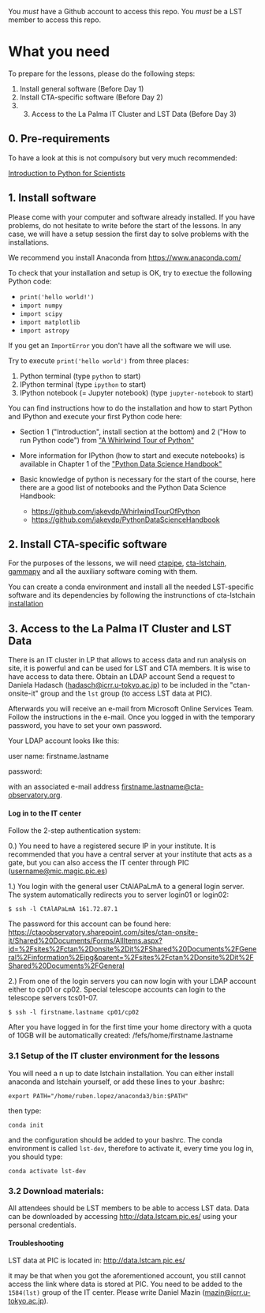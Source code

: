 You *must* have a Github account to access this repo.
You *must* be a LST member to access this repo.

# What you need

To prepare for the lessons, please do the following steps:

1. Install general software (Before Day 1)
2. Install CTA-specific software (Before Day 2)
3. 3. Access to the La Palma IT Cluster and LST Data (Before Day 3)

## 0. Pre-requirements
To have a look at this is not compulsory but very much recommended:

[Introduction to Python for Scientists](http://astrofrog.github.io/py4sci/)

## 1. Install software

Please come with your computer and software already installed. If you have problems, do not hesitate to write before the start of the lessons.
In any case, we will have a setup session the first day to solve problems with the installations.

We recommend you install Anaconda from https://www.anaconda.com/ 

To check that your installation and setup is OK, try to exectue the following Python code:
* `print('hello world!')`
* `import numpy`
* `import scipy`
* `import matplotlib`
* `import astropy`

If you get an `ImportError` you don't have all the software we will use.

Try to execute `print('hello world')` from three places:
1. Python terminal (type `python` to start)
2. IPython terminal (type `ipython` to start)
3. IPython notebook (= Jupyter notebook) (type `jupyter-notebook` to start)

You can find instructions how to do the installation and how to start Python and IPython and execute your first Python code here:

* Section 1 ("Introduction", install section at the bottom) and 2 ("How to run Python code") from ["A Whirlwind Tour of Python"](http://nbviewer.jupyter.org/github/jakevdp/WhirlwindTourOfPython/blob/master/Index.ipynb)
* More information for IPython (how to start and execute notebooks) is available in Chapter 1 of the ["Python Data Science Handbook"](http://nbviewer.jupyter.org/github/jakevdp/PythonDataScienceHandbook/blob/master/notebooks/Index.ipynb)

* Basic knowledge of python is necessary for the start of the course, here there are a good list of notebooks and the Python Data Science Handbook:
   * https://github.com/jakevdp/WhirlwindTourOfPython
   * https://github.com/jakevdp/PythonDataScienceHandbook

## 2. Install CTA-specific software
For the purposes of the lessons, we will need [ctapipe](https://github.com/cta-observatory/ctapipe), [cta-lstchain](https://github.com/cta-observatory/cta-lstchain), [gammapy](https://github.com/gammapy/gammapy) and all the auxiliary software coming with them.

You can create a conda environment and install all the needed LST-specific software and its dependencies by following the instrunctions of cta-lstchain [installation](https://github.com/cta-observatory/cta-lstchain#as-user)

## 3. Access to the La Palma IT Cluster and LST Data
There is an IT cluster in LP that allows to access data and run analysis on site, it is powerful and can be used for LST and CTA members. It is wise to have access to data there.
Obtain an LDAP account
Send a request to Daniela Hadasch (hadasch@icrr.u-tokyo.ac.jp) to be included in the "ctan-onsite-it" group and the `lst` group (to access LST data at PIC).
 
Afterwards you will receive an e-mail from Microsoft Online Services Team. Follow the instructions in the e-mail. Once you logged in with the temporary password, you have to set your own password. 
 
Your LDAP account looks like this:

user name: firstname.lastname

password: <the password you just set>
 
with an associated e-mail address firstname.lastname@cta-observatory.org. 

#### Log in to the IT center
Follow the 2-step authentication system:
 
0.) You need to have a registered secure IP in your institute. It is recommended that you have a central server at your institute that acts as a gate, but you can also access the IT center through PIC (username@mic.magic.pic.es)

1.) You login with the general user CtAlAPaLmA to a general login server. The system automatically redirects you to server login01 or login02:

`$ ssh -l CtAlAPaLmA 161.72.87.1`
 
The password for this account can be found here:
https://ctaoobservatory.sharepoint.com/sites/ctan-onsite-it/Shared%20Documents/Forms/AllItems.aspx?id=%2Fsites%2Fctan%2Donsite%2Dit%2FShared%20Documents%2FGeneral%2Finformation%2Ejpg&parent=%2Fsites%2Fctan%2Donsite%2Dit%2FShared%20Documents%2FGeneral
 
2.) From one of the login servers you can now login with your LDAP account either to cp01 or cp02. Special telescope accounts can login to the telescope servers tcs01-07. 

`$ ssh -l firstname.lastname cp01/cp02`
 
After you have logged in for the first time your home directory with a quota of 10GB will be automatically created:
/fefs/home/firstname.lastname


### 3.1 Setup of the IT cluster environment for the lessons
You will need a n up to date lstchain installation. You can either install anaconda and lstchain yourself, or add these lines to your .bashrc:

`export PATH="/home/ruben.lopez/anaconda3/bin:$PATH"`

then type:

`conda init`

and the configuration should be added to your bashrc. The conda environment is called `lst-dev`, therefore to activate it, every time you log in, you should type:

`conda activate lst-dev`

### 3.2 Download materials:
All attendees should be LST members to be able to access LST data. Data can be downloaded by accessing http://data.lstcam.pic.es/ using your personal credentials.

#### Troubleshooting
LST data at PIC is located in:
http://data.lstcam.pic.es/

it may be that when you got the aforementioned account, you still cannot access the link where data is stored at PIC. You need to be added to the `1584(lst)` group of the IT center. Please write Daniel Mazin (mazin@icrr.u-tokyo.ac.jp).
